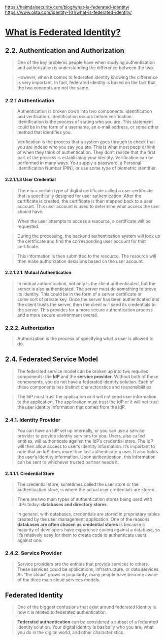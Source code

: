 https://heimdalsecurity.com/blog/what-is-federated-identity/
https://www.okta.com/identity-101/what-is-federated-identity/
# [What is Federated Identity?](https://learning.oreilly.com/library/view/federated-identity-primer/9780124071896/)
## 2.2. Authentication and Authorization
>One of the key problems people have when studying authentication and authorization is understanding the difference between the two.

>However, when it comes to federated identity knowing the difference is very important. In fact, federated identity is based on the fact that the two concepts are not the same.
### 2.2.1 Authentication
>Authentication is broken down into two components: identification and verification. Identification occurs before verification. Identification is the process of stating who you are. This statement could be in the form of a username, an e-mail address, or some other method that identifies you.

>Verification is the process that a system goes through to check that you are indeed who you say you are. This is what most people think of when they think of authentication. They don’t realize that the first part of the process is establishing your identity. Verification can be performed in many ways. You supply a password, a Personal Identification Number (PIN), or use some type of biometric identifier.
#### 2.2.1.1.3 User Credential
>There is a certain type of digital certificate called a user certificate that is specifically designed for user authentication. After the certificate is created, the certificate is then mapped back to a user account. This user account is used to determine what access the user should have.

>When the user attempts to access a resource, a certificate will be requested.

>During the processing, the backend authentication system will look up the certificate and find the corresponding user account for that certificate.

>This information is then submitted to the resource. The resource will then make authorization decisions based on the user account.
#### 2.2.1.2.1. Mutual Authentication
>In mutual authentication, not only is the client authenticated, but the server is also authenticated. The server must do something to prove its identity. This could be in the form of a server certificate or some sort of private key. Once the server has been authenticated and the client trusts the server, then the client will send its credentials to the server. This provides for a more secure authentication process and a more secure environment overall.
### 2.2.2. Authorization
>Authorization is the process of specifying what a user is allowed to do.
## 2.4. Federated Service Model
>The federated service model can be broken up into two required components: the **IdP** and the **service provider**. Without both of these components, you do not have a federated identity solution. Each of these components has distinct characteristics and responsibilities.

>The IdP must trust the application or it will not send user information to the application. The application must trust the IdP or it will not trust the user identity information that comes from the IdP.
### 2.4.1. Identity Provider
>You can have an IdP set up internally, or you can use a service provider to provide identity services for you. Users, also called entities, will authenticate against the IdP’s credential store. The IdP will then allow access to user’s identity information. It’s important to note that an IdP does more than just authenticate a user. It also holds the user’s identity information. Upon authentication, this information can be sent to whichever trusted partner needs it.
#### 2.4.1.1. Credential Store
> The credential store, sometimes called the user store or the authentication store, is where the actual user credentials are stored.

>There are two main types of authentication stores being used with IdPs today: **databases and directory stores**.

>In general, with databases, credentials are stored in proprietary tables created by the user management application. One of the reasons **databases are often chosen as credential stores** is because a majority of developers have experience coding against a database, so it’s relatively easy for them to create code to authenticate users against one.
### 2.4.2. Service Provider
>Service providers are the entities that provide services to others. These services could be applications, infrastructure, or data services. As “the cloud” grows in popularity, many people have become aware of the three main cloud services models.
## Federated Identity
>One of the biggest confusions that exist around federated identity is how it is related to federated authentication. 

>**Federated authentication** can be considered a subset of a federated identity solution. Your digital identity is basically who you are, what you do in the digital world, and other characteristics.

